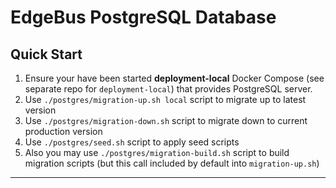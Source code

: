 # EdgeBus PostgreSQL Database

## Quick Start

1. Ensure your have been started **deployment-local** Docker Compose (see separate repo for `deployment-local`) that provides PostgreSQL server.
1. Use `./postgres/migration-up.sh local` script to migrate up to latest version
1. Use `./postgres/migration-down.sh` script to migrate down to current production version
1. Use `./postgres/seed.sh` script to apply seed scripts
1. Also you may use `./postgres/migration-build.sh` script to build migration scripts (but this call included by default into `migration-up.sh`)

---
